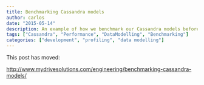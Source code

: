 ```yaml
---
title: Benchmarking Cassandra models
author: carlos
date: "2015-05-14"
description: An example of how we benchmark our Cassandra models before deploying them
tags: ["Cassandra", "Performance", "DataModelling", "Benchmarking"]
categories: ["development", "profiling", "data modelling"]
---
```


This post has moved:

http://www.mydrivesolutions.com/engineering/benchmarking-cassandra-models/
